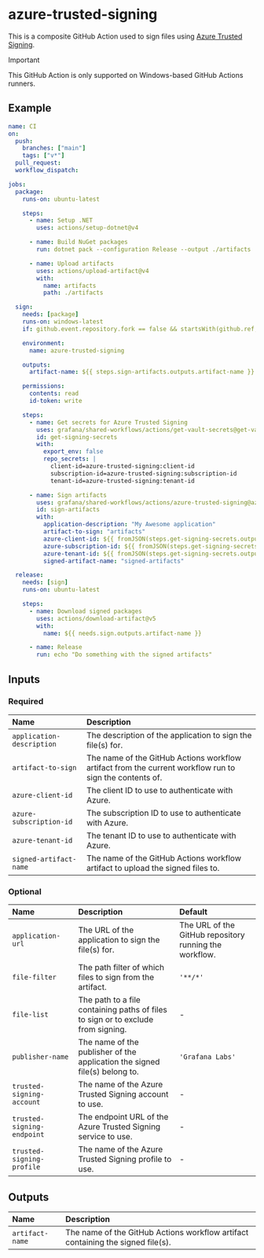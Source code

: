 # azure-trusted-signing

This is a composite GitHub Action used to sign files using [Azure Trusted Signing][azure-trusted-signing].

> [!IMPORTANT]
> This GitHub Action is only supported on Windows-based GitHub Actions runners.

## Example

<!-- markdownlint-disable MD013 -->
<!-- x-release-please-start-version -->

```yaml
name: CI
on:
  push:
    branches: ["main"]
    tags: ["v*"]
  pull_request:
  workflow_dispatch:

jobs:
  package:
    runs-on: ubuntu-latest

    steps:
      - name: Setup .NET
        uses: actions/setup-dotnet@v4

      - name: Build NuGet packages
        run: dotnet pack --configuration Release --output ./artifacts

      - name: Upload artifacts
        uses: actions/upload-artifact@v4
        with:
          name: artifacts
          path: ./artifacts

  sign:
    needs: [package]
    runs-on: windows-latest
    if: github.event.repository.fork == false && startsWith(github.ref, 'refs/tags/')

    environment:
      name: azure-trusted-signing

    outputs:
      artifact-name: ${{ steps.sign-artifacts.outputs.artifact-name }}

    permissions:
      contents: read
      id-token: write

    steps:
      - name: Get secrets for Azure Trusted Signing
        uses: grafana/shared-workflows/actions/get-vault-secrets@get-vault-secrets/v1.0.0
        id: get-signing-secrets
        with:
          export_env: false
          repo_secrets: |
            client-id=azure-trusted-signing:client-id
            subscription-id=azure-trusted-signing:subscription-id
            tenant-id=azure-trusted-signing:tenant-id

      - name: Sign artifacts
        uses: grafana/shared-workflows/actions/azure-trusted-signing@azure-trusted-signing/v1.0.0
        id: sign-artifacts
        with:
          application-description: "My Awesome application"
          artifact-to-sign: "artifacts"
          azure-client-id: ${{ fromJSON(steps.get-signing-secrets.outputs.secrets).client-id }}
          azure-subscription-id: ${{ fromJSON(steps.get-signing-secrets.outputs.secrets).subscription-id }}
          azure-tenant-id: ${{ fromJSON(steps.get-signing-secrets.outputs.secrets).tenant-id }}
          signed-artifact-name: "signed-artifacts"

  release:
    needs: [sign]
    runs-on: ubuntu-latest

    steps:
      - name: Download signed packages
        uses: actions/download-artifact@v5
        with:
          name: ${{ needs.sign.outputs.artifact-name }}

      - name: Release
        run: echo "Do something with the signed artifacts"
```

<!-- x-release-please-end-version -->
<!-- markdownlint-enable MD013 -->

## Inputs

### Required

| **Name**                  | **Description**                                                                                         |
| :------------------------ | :------------------------------------------------------------------------------------------------------ |
| `application-description` | The description of the application to sign the file(s) for.                                             |
| `artifact-to-sign`        | The name of the GitHub Actions workflow artifact from the current workflow run to sign the contents of. |
| `azure-client-id`         | The client ID to use to authenticate with Azure.                                                        |
| `azure-subscription-id`   | The subscription ID to use to authenticate with Azure.                                                  |
| `azure-tenant-id`         | The tenant ID to use to authenticate with Azure.                                                        |
| `signed-artifact-name`    | The name of the GitHub Actions workflow artifact to upload the signed files to.                         |

### Optional

| **Name**                   | **Description**                                                                  | **Default**                                            |
| :------------------------- | :------------------------------------------------------------------------------- | :----------------------------------------------------- |
| `application-url`          | The URL of the application to sign the file(s) for.                              | The URL of the GitHub repository running the workflow. |
| `file-filter`              | The path filter of which files to sign from the artifact.                        | `'**/*'`                                               |
| `file-list`                | The path to a file containing paths of files to sign or to exclude from signing. | -                                                      |
| `publisher-name`           | The name of the publisher of the application the signed file(s) belong to.       | `'Grafana Labs'`                                       |
| `trusted-signing-account`  | The name of the Azure Trusted Signing account to use.                            | -                                                      |
| `trusted-signing-endpoint` | The endpoint URL of the Azure Trusted Signing service to use.                    | -                                                      |
| `trusted-signing-profile`  | The name of the Azure Trusted Signing profile to use.                            | -                                                      |

## Outputs

| **Name**        | **Description**                                                                 |
| :-------------- | :------------------------------------------------------------------------------ |
| `artifact-name` | The name of the GitHub Actions workflow artifact containing the signed file(s). |

[azure-trusted-signing]: https://learn.microsoft.com/azure/trusted-signing/

